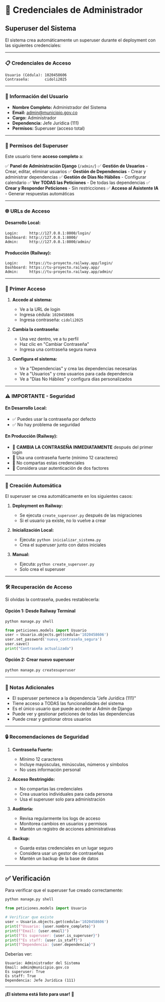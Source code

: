 # 🔐 Credenciales de Administrador

## Superuser del Sistema

El sistema crea automáticamente un superuser durante el deployment con las siguientes credenciales:

---

### 📋 Credenciales de Acceso

```
Usuario (Cédula): 1020458606
Contraseña:       cidoli2025
```

---

### 👤 Información del Usuario

- **Nombre Completo:** Administrador del Sistema
- **Email:** admin@municipio.gov.co
- **Cargo:** Administrador
- **Dependencia:** Jefe Jurídica (111)
- **Permisos:** Superuser (acceso total)

---

### 🔑 Permisos del Superuser

Este usuario tiene **acceso completo** a:

✅ **Panel de Administración Django** (`/admin/`)
✅ **Gestión de Usuarios** - Crear, editar, eliminar usuarios
✅ **Gestión de Dependencias** - Crear y administrar dependencias
✅ **Gestión de Días No Hábiles** - Configurar calendario
✅ **Ver TODAS las Peticiones** - De todas las dependencias
✅ **Crear y Responder Peticiones** - Sin restricciones
✅ **Acceso al Asistente IA** - Generar respuestas automáticas

---

### 🌐 URLs de Acceso

#### Desarrollo Local:
```
Login:     http://127.0.0.1:8000/login/
Dashboard: http://127.0.0.1:8000/
Admin:     http://127.0.0.1:8000/admin/
```

#### Producción (Railway):
```
Login:     https://tu-proyecto.railway.app/login/
Dashboard: https://tu-proyecto.railway.app/
Admin:     https://tu-proyecto.railway.app/admin/
```

---

### 🚀 Primer Acceso

1. **Accede al sistema:**
   - Ve a la URL de login
   - Ingresa cédula: `1020458606`
   - Ingresa contraseña: `cidoli2025`

2. **Cambia la contraseña:**
   - Una vez dentro, ve a tu perfil
   - Haz clic en "Cambiar Contraseña"
   - Ingresa una contraseña segura nueva

3. **Configura el sistema:**
   - Ve a "Dependencias" y crea las dependencias necesarias
   - Ve a "Usuarios" y crea usuarios para cada dependencia
   - Ve a "Días No Hábiles" y configura días personalizados

---

### ⚠️ IMPORTANTE - Seguridad

#### En Desarrollo Local:
- ✅ Puedes usar la contraseña por defecto
- ✅ No hay problema de seguridad

#### En Producción (Railway):
- 🔴 **CAMBIA LA CONTRASEÑA INMEDIATAMENTE** después del primer login
- 🔴 Usa una contraseña fuerte (mínimo 12 caracteres)
- 🔴 No compartas estas credenciales
- 🔴 Considera usar autenticación de dos factores

---

### 🔄 Creación Automática

El superuser se crea automáticamente en los siguientes casos:

1. **Deployment en Railway:**
   - Se ejecuta `create_superuser.py` después de las migraciones
   - Si el usuario ya existe, no lo vuelve a crear

2. **Inicialización Local:**
   - Ejecuta: `python inicializar_sistema.py`
   - Crea el superuser junto con datos iniciales

3. **Manual:**
   - Ejecuta: `python create_superuser.py`
   - Solo crea el superuser

---

### 🛠️ Recuperación de Acceso

Si olvidas la contraseña, puedes restablecerla:

#### Opción 1: Desde Railway Terminal
```bash
python manage.py shell
```

```python
from peticiones.models import Usuario
user = Usuario.objects.get(cedula='1020458606')
user.set_password('nueva_contraseña_segura')
user.save()
print("Contraseña actualizada")
```

#### Opción 2: Crear nuevo superuser
```bash
python manage.py createsuperuser
```

---

### 📝 Notas Adicionales

- El superuser pertenece a la dependencia "Jefe Jurídica (111)"
- Tiene acceso a TODAS las funcionalidades del sistema
- Es el único usuario que puede acceder al Admin de Django
- Puede ver y gestionar peticiones de todas las dependencias
- Puede crear y gestionar otros usuarios

---

### 🔒 Recomendaciones de Seguridad

1. **Contraseña Fuerte:**
   - Mínimo 12 caracteres
   - Incluye mayúsculas, minúsculas, números y símbolos
   - No uses información personal

2. **Acceso Restringido:**
   - No compartas las credenciales
   - Crea usuarios individuales para cada persona
   - Usa el superuser solo para administración

3. **Auditoría:**
   - Revisa regularmente los logs de acceso
   - Monitorea cambios en usuarios y permisos
   - Mantén un registro de acciones administrativas

4. **Backup:**
   - Guarda estas credenciales en un lugar seguro
   - Considera usar un gestor de contraseñas
   - Mantén un backup de la base de datos

---

## ✅ Verificación

Para verificar que el superuser fue creado correctamente:

```bash
python manage.py shell
```

```python
from peticiones.models import Usuario

# Verificar que existe
user = Usuario.objects.get(cedula='1020458606')
print(f"Usuario: {user.nombre_completo}")
print(f"Email: {user.email}")
print(f"Es superuser: {user.is_superuser}")
print(f"Es staff: {user.is_staff}")
print(f"Dependencia: {user.dependencia}")
```

Deberías ver:
```
Usuario: Administrador del Sistema
Email: admin@municipio.gov.co
Es superuser: True
Es staff: True
Dependencia: Jefe Jurídica (111)
```

---

**¡El sistema está listo para usar!** 🎉
